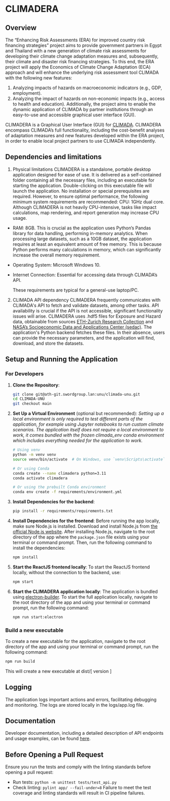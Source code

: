 # CLIMADERA

## Overview

The “Enhancing Risk Assessments (ERA) for improved country risk financing strategies” project aims to provide government partners in Egypt and Thailand with a new generation of climate risk assessments for developing their climate change adaptation measures and, subsequently, their climate and disaster risk financing strategies. To this end, the ERA project will apply the Economics of Climate Change Adaptation (ECA) approach and will enhance the underlying risk assessment tool CLIMADA with the following new features:

1. Analyzing impacts of hazards on macroeconomic indicators (e.g., GDP, employment).
2. Analyzing the impact of hazards on non-economic impacts (e.g., access to health and education).
   Additionally, the project aims to enable the dynamic application of CLIMADA by partner institutions through an easy-to-use and accessible graphical user interface (GUI).

CLIMADERA is a Graphical User Interface (GUI) for [CLIMADA](https://wcr.ethz.ch/research/climada.html). CLIMADERA encompass CLIMADA’s full functionality, including the cost-benefit analyses of adaptation measures and new features developed within the ERA project, in order to enable local project partners to use CLIMADA independently.

## Dependencies and limitations

1. Physical limitations
   CLIMADERA is a standalone, portable desktop application designed for ease of use. It is delivered as a self-contained folder containing all the necessary files, including an executable for starting the application. Double-clicking on this executable file will launch the application. No installation or special prerequisites are required. However, to ensure optimal performance, the following minimum system requirements are recommended:
   CPU: 1GHz dual core. Although CLIMADERA is not heavily CPU-intensive, tasks like impact calculations, map rendering, and report generation may increase CPU usage.

- RAM: 8GB. This is crucial as the application uses Python’s Pandas library for data handling, performing in-memory analytics. When processing large datasets, such as a 10GB dataset, the application requires at least an equivalent amount of free memory. This is because Python performs many calculations in memory, which can significantly increase the overall memory requirement.
- Operating System: Microsoft Windows 10.
- Internet Connection: Essential for accessing data through CLIMADA’s API.

  These requirements are typical for a general-use laptop/PC.

2. CLIMADA API dependency
   CLIMADERA frequently communicates with CLIMADA's API to fetch and validate datasets, among other tasks. API availability is crucial if the API is not accessible, significant functionality issues will arise. CLIMADERA uses .hdf5 files for Exposure and Hazard data, obtainable from sources [ETH-Zurich Research Collection](https://www.research-collection.ethz.ch/) and [NASA’s Socioeconomic Data and Applications Center (sedac)](https://sedac.ciesin.columbia.edu/data/collection/gpw-v4/sets/browse). The application's Python backend fetches these files. In their absence, users can provide the necessary parameters, and the application will find, download, and store the datasets.

## Setup and Running the Application

### For Developers

1. **Clone the Repository**:
   ```sh
   git clone git@ath-git.swordgroup.lan:unu/climada-unu.git
   cd CLIMADA-UNU
   git checkout main
   ```
2. **Set Up a Virtual Environment** (optional but recommended):
   _Setting up a local environment is only required to test different parts of the application, for example using Jupyter notebooks to run custom climate scenarios. The application itself does not require a local environment to work, it comes bundled with the frozen climada_env conda environment which includes everything needed for the application to work._

   ```sh
   # Using venv
   python -m venv venv
   source venv/bin/activate  # On Windows, use `venv\Scripts\activate`

   # Or using Conda
   conda create --name climadera python=3.11
   conda activate climadera

   # Or using the prebuilt Conda environment
   conda env create -f requirements/environment.yml
   ```

3. **Install Dependencies for the backend**:

   ```sh
   pip install -r requirements/requirements.txt
   ```

4. **Install Dependencies for the frontend**:
   Before running the app locally, make sure Node.js is installed. Download and install Node.js from [the official Node.js website](https://nodejs.org/). After installing Node.js, navigate to the root directory of the app where the `package.json` file exists using your terminal or command prompt. Then, run the following command to install the dependencies:

   ```sh
   npm install
   ```

5. **Start the ReactJS frontend locally**:
   To start the ReactJS frontend locally, without the connection to the backend, use:

   ```sh
   npm start
   ```

6. **Start the CLIMADERA application locally**:
   The application is bundled using [electron-builder](https://www.electron.build/). To start the full application locally, navigate to the root directory of the app and using your terminal or command prompt, run the following command:
   ```sh
   npm run start:electron
   ```

### Build a new executable

To create a new executable for the application, navigate to the root directory of the app and using your terminal or command prompt, run the following command:

```sh
npm run build
```

This will create a new executable at dist/[ version ]

## Logging

The application logs important actions and errors, facilitating debugging and monitoring. The logs are stored locally in the logs/app.log file.

## Documentation

Developer documentation, including a detailed description of API endpoints and usage examples, can be found [here](https://ath-git.swordgroup.lan/unu/climada-unu/).

## Before Opening a Pull Request

Ensure you run the tests and comply with the linting standards before opening a pull request:

- Run tests: `python -m unittest tests/test_api.py`
- Check linting: `pylint app/ --fail-under=8`
  Failure to meet the test coverage and linting standards will result in CI pipeline failures.

